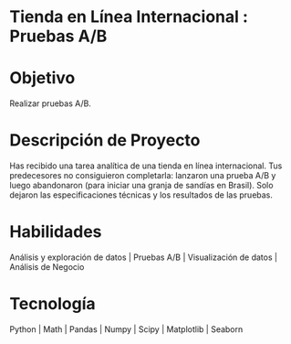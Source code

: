 # Tienda en Línea Internacional : Pruebas A/B

# Objetivo
Realizar pruebas A/B.

# Descripción de Proyecto
Has recibido una tarea analítica de una tienda en línea internacional. Tus predecesores no consiguieron completarla: lanzaron una prueba A/B y luego abandonaron (para iniciar una granja de sandías en Brasil). Solo dejaron las especificaciones técnicas y los resultados de las pruebas.

# Habilidades
Análisis y exploración de datos | Pruebas A/B | Visualización de datos | Análisis de Negocio

# Tecnología
Python | Math | Pandas | Numpy | Scipy | Matplotlib | Seaborn
